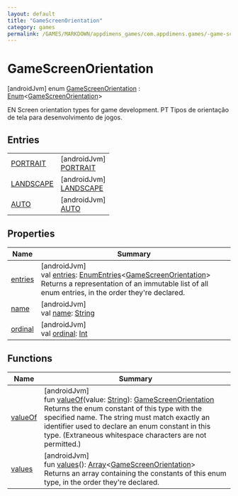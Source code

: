 ```yaml
---
layout: default
title: "GameScreenOrientation"
category: games
permalink: /GAMES/MARKDOWN/appdimens_games/com.appdimens.games/-game-screen-orientation/index.html
---
```


# GameScreenOrientation

[androidJvm]
enum [GameScreenOrientation](README.md) : [Enum](https://kotlinlang.org/api/core/kotlin-stdlib/kotlin/-enum/index.html)<[GameScreenOrientation](README.md)> 

EN Screen orientation types for game development. PT Tipos de orientação de tela para desenvolvimento de jogos.

## Entries

| | |
|---|---|
| [PORTRAIT](-p-o-r-t-r-a-i-t/README.md) | [androidJvm]<br>[PORTRAIT](-p-o-r-t-r-a-i-t/README.md) |
| [LANDSCAPE](-l-a-n-d-s-c-a-p-e/README.md) | [androidJvm]<br>[LANDSCAPE](-l-a-n-d-s-c-a-p-e/README.md) |
| [AUTO](-a-u-t-o/README.md) | [androidJvm]<br>[AUTO](-a-u-t-o/README.md) |

## Properties

| Name | Summary |
|---|---|
| [entries](entries.md) | [androidJvm]<br>val [entries](entries.md): [EnumEntries](https://kotlinlang.org/api/core/kotlin-stdlib/kotlin.enums/-enum-entries/index.html)<[GameScreenOrientation](README.md)><br>Returns a representation of an immutable list of all enum entries, in the order they're declared. |
| [name](../-game-viewport-mode/-c-r-o-p/README.md#-372974862%2FProperties%2F-188932584) | [androidJvm]<br>val [name](../-game-viewport-mode/-c-r-o-p/README.md#-372974862%2FProperties%2F-188932584): [String](https://kotlinlang.org/api/core/kotlin-stdlib/kotlin/-string/index.html) |
| [ordinal](../-game-viewport-mode/-c-r-o-p/README.md#-739389684%2FProperties%2F-188932584) | [androidJvm]<br>val [ordinal](../-game-viewport-mode/-c-r-o-p/README.md#-739389684%2FProperties%2F-188932584): [Int](https://kotlinlang.org/api/core/kotlin-stdlib/kotlin/-int/index.html) |

## Functions

| Name | Summary |
|---|---|
| [valueOf](value-of.md) | [androidJvm]<br>fun [valueOf](value-of.md)(value: [String](https://kotlinlang.org/api/core/kotlin-stdlib/kotlin/-string/index.html)): [GameScreenOrientation](README.md)<br>Returns the enum constant of this type with the specified name. The string must match exactly an identifier used to declare an enum constant in this type. (Extraneous whitespace characters are not permitted.) |
| [values](values.md) | [androidJvm]<br>fun [values](values.md)(): [Array](https://kotlinlang.org/api/core/kotlin-stdlib/kotlin/-array/index.html)<[GameScreenOrientation](README.md)><br>Returns an array containing the constants of this enum type, in the order they're declared. |